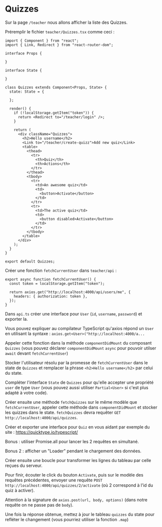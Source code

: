 # Quizzes

Sur la page `/teacher` nous allons afficher la liste des Quizzes.

Préremplir le fichier `teacher/Quizzes.tsx` comme ceci :

```
import { Component } from "react";
import { Link, Redirect } from "react-router-dom";

interface Props {

}

interface State {

}

class Quizzes extends Component<Props, State> {
  state: State = {

  };

  render() {
    if (!localStorage.getItem("token")) {
      return <Redirect to="/teacher/login" />;
    }

    return (
      <div className="Quizzes">
        <h2>Hello username</h2>
        <Link to="/teacher/create-quizz">Add new quiz</Link>
        <table>
          <thead>
            <tr>
              <th>Quiz</th>
              <th>Actions</th>
            </tr>
          </thead>
          <tbody>
            <tr>
              <td>An awesome quiz</td>
              <td>
                <button>Activate</button>
              </td>
            </tr>
            <tr>
              <td>The active quiz</td>
              <td>
                <button disabled>Activate</button>
              </td>
            </tr>
          </tbody>
        </table>
      </div>
    );
  }
}

export default Quizzes;
```

Créer une fonction `fetchCurrentUser` dans `teacher/api` :

```
export async function fetchCurrentUser() {
  const token = localStorage.getItem("token");

  return axios.get("http://localhost:4000/api/users/me", {
    headers: { authorization: token },
  });
}
```

Dans `api.ts` créer une interface pour `User` (`id`, `username`, `password`) et exporter la.

Vous pouvez expliquer au compilateur TypeScript qu'axios répond un `User` en utilisant la syntaxe : `axios.get<User>("http://localhost:4000/a...`

Appeler cette fonction dans la méthode `componentDidMount` du composant `Quizzes` (vous pouvez déclarer `componentDidMount` `async` pour pouvoir utilser `await` devant `fetchCurrentUser`)

Stocker l'utilisateur résolu par la promesse de `fetchCurrentUser` dans le state de `Quizzes` et remplacer la phrase `<h2>Hello username</h2>` par celui du state.

Compléter l'interface `State` de `Quizzes` pour qu'elle accepter une propriété `user` de type `User` (vous pouvez aussi utiliser `Partial<User>` si c'est plus adapté à votre code).

Créer ensuite une méthode `fetchQuizzes` sur le même modèle que `fetchCurrentUser`, appeler cette méthode dans `componentDidMount` et stocker les quizzes dans le state. `fetchQuizzes` devra requêter `GET http://localhost:4000/api/quizzes`.

Créer et exporter une interface pour `Quiz` en vous aidant par exemple du site : https://quicktype.io/typescript/


Bonus : utiliser Promise.all pour lancer les 2 requêtes en simultané.

Bonus 2 : afficher un "Loader" pendant le chargement des données.

Créer ensuite une boucle pour transformer les lignes du tableau par celle reçues du serveur.

Pour finir, écouter le click du bouton `Activate`, puis sur le modèle des requêtes précédentes, envoyer une requête `POST http://localhost:4000/api/quizzes/2/activate` (où 2 correspond à l'id du quiz à activer).

Attention à la signature de `axios.post(url, body, options)` (dans notre requête on ne passe pas de `body`).

Une fois la réponse obtenue, mettez à jour le tableau `quizzes` du state pour refléter le changement (vous pourriez utiliser la fonction `.map`)
